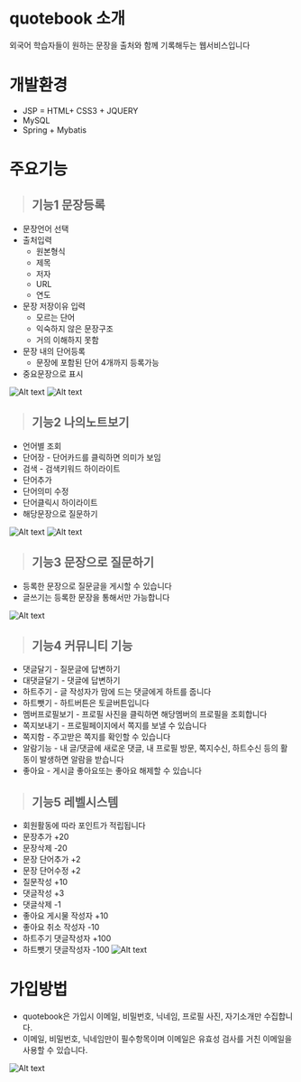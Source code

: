 # quotebook 소개
외국어 학습자들이 원하는 문장을 출처와 함께 기록해두는 웹서비스입니다
<!-- ![Alt text](http://nightsky.cafe24.com/img/1_ko.png) -->

# 개발환경
* JSP = HTML+ CSS3 + JQUERY 
* MySQL
* Spring + Mybatis

# 주요기능
> ## 기능1 문장등록
  * 문장언어 선택
  * 출처입력
    * 원본형식
    * 제목
    * 저자
    * URL
    * 연도
  * 문장 저장이유 입력
    * 모르는 단어
    * 익숙하지 않은 문장구조
    * 거의 이해하지 못함
  * 문장 내의 단어등록
    * 문장에 포함된 단어 4개까지 등록가능
  * 중요문장으로 표시
  
  ![Alt text](http://nightsky.cafe24.com/img/2_ko.png)
  ![Alt text](http://nightsky.cafe24.com/img/3_ko.png)
  
> ## 기능2 나의노트보기
  * 언어별 조회
  * 단어장 - 단어카드를 클릭하면 의미가 보임
  * 검색 - 검색키워드 하이라이트
  * 단어추가
  * 단어의미 수정
  * 단어클릭시 하이라이트
  * 해당문장으로 질문하기
 
  ![Alt text](http://nightsky.cafe24.com/img/5_ko.png)
  ![Alt text](http://nightsky.cafe24.com/img/6_ko.png)
  <!-- ![Alt text](http://nightsky.cafe24.com/img/7_ko.png) -->
  
 > ## 기능3 문장으로 질문하기 
 * 등록한 문장으로 질문글을 게시할 수 있습니다
 * 글쓰기는 등록한 문장을 통해서만 가능합니다 
 
 ![Alt text](http://nightsky.cafe24.com/img/8_ko.png)
 <!-- ![Alt text](http://nightsky.cafe24.com/img/9_ko.png)-->
 <!-- ![Alt text](http://nightsky.cafe24.com/img/11_ko.png) -->
 

> ## 기능4 커뮤니티 기능
* 댓글달기 - 질문글에 답변하기
* 대댓글달기 - 댓글에 답변하기
* 하트주기 - 글 작성자가 맘에 드는 댓글에게 하트를 줍니다
* 하트뺏기 - 하트버튼은 토글버튼입니다
* 멤버프로필보기 - 프로필 사진을 클릭하면 해당멤버의 프로필을 조회합니다
* 쪽지보내기 - 프로필페이지에서 쪽지를 보낼 수 있습니다
* 쪽지함 - 주고받은 쪽지를 확인할 수 있습니다
* 알람기능 - 내 글/댓글에 새로운 댓글, 내 프로필 방문, 쪽지수신, 하트수신 등의 활동이 발생하면 알람을 받습니다
* 좋아요 - 게시글 좋아요또는 좋아요 해제할 수 있습니다


> ## 기능5 레벨시스템
* 회원활동에 따라 포인트가 적립됩니다
* 문장추가 +20
* 문장삭제 -20
* 문장 단어추가 +2
* 문장 단어수정 +2
* 질문작성 +10
* 댓글작성 +3
* 댓글삭제 -1
* 좋아요 게시물 작성자 +10
* 좋아요 취소 작성자 -10
* 하트주기 댓글작성자 +100
* 하트뺏기 댓글작성자 -100
![Alt text](http://nightsky.cafe24.com/img/12_ko.png)


# 가입방법
* quotebook은 가입시 이메일, 비밀번호, 닉네임, 프로필 사진, 자기소개만 수집합니다.
* 이메일, 비밀번호, 닉네임만이 필수항목이며 이메일은 유효성 검사를 거친 이메일을 사용할 수 있습니다.

![Alt text](http://nightsky.cafe24.com/img/14_ko.png)
<!-- ![Alt text](http://nightsky.cafe24.com/img/15_ko.png)-->
